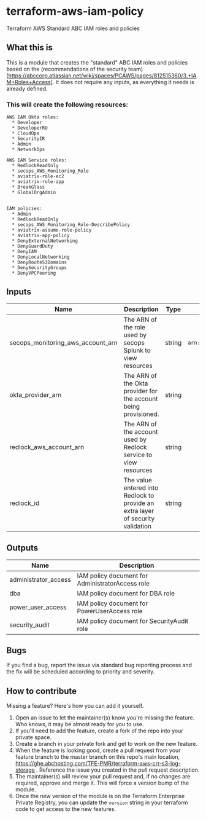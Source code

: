 terraform-aws-iam-policy
========================
Terraform AWS Standard ABC IAM roles and policies


What this is
------------
This is a module that creates the "standard" ABC IAM roles and policies based
on the (recommendations of the security team)[https://abccorp.atlassian.net/wiki/spaces/PCAWS/pages/812515360/3.+IAM+Roles+Access].
It does not require any inputs, as everything it needs is already defined.


### This will create the following resources: ###
```
AWS IAM Okta roles:
  * Developer
  * DeveloperRO
  * CloudOps
  * SecurityIR
  * Admin
  * NetworkOps

AWS IAM Service roles:
  * RedlockReadOnly
  * secops_AWS_Monitoring_Role
  * aviatrix-role-ec2
  * aviatrix-role-app
  * BreakGlass
  * GlobalOrgAdmin
  

IAM policies:
  * Admin
  * RedlockReadOnly
  * secops_AWS_Monitoring_Role-DescribePolicy
  * aviatrix-assume-role-policy
  * aviatrix-app-policy
  * DenyExternalNetworking
  * DenyGuardDuty
  * DenyIAM
  * DenyLocalNetworking
  * DenyRoute53Domains
  * DenySecurityGroups
  * DenyVPCPeering
```

<!--BEGINNING OF PRE-COMMIT-TERRAFORM DOCS HOOK-->
## Inputs

| Name | Description | Type | Default | Required |
|------|-------------|:----:|:-----:|:-----:|
| secops\_monitoring\_aws\_account\_arn | The ARN of the role used by secops Splunk to view resources | string | `arn:aws:iam::111111111111:role/splunk_ec2_api_server_role` | no |
| okta\_provider\_arn | The ARN of the Okta provider for the account being provisioned. | string | - | yes |
| redlock\_aws\_account\_arn | The ARN of the account used by Redlock service to view resources | string | `arn:aws:iam::111111111111:root` | no |
| redlock\_id | The value entered into Redlock to provide an extra layer of security validation | string | `abc-redlock` | no |

## Outputs

| Name | Description |
|------|-------------|
| administrator\_access | IAM policy document for AdministratorAccess role |
| dba | IAM policy document for DBA role |
| power\_user\_access | IAM policy document for PowerUserAccess role |
| security\_audit | IAM policy document for SecurityAudit role |
<!--END OF PRE-COMMIT-TERRAFORM DOCS HOOK-->

## Bugs
If you find a bug, report the issue via standard bug reporting process and the
fix will be scheduled according to priority and severity.

## How to contribute
Missing a feature? Here's how you can add it yourself.

1. Open an issue to let the maintainer(s) know you're missing the feature. Who
   knows, it may be almost ready for you to use.
1. If you'll need to add the feature, create a fork of the repo into your
   private space.
1. Create a branch in your private fork and get to work on the new feature.
1. When the feature is looking good, create a pull request from your feature
   branch to the master branch on this repo's main location,
   https://ghe.abchosting.com/TFE-PMR/terraform-aws-crr-s3-log-storage .
   Reference the issue you created in the pull request description.
1. The maintainer(s) will review your pull request and, if no changes are
   required, approve and merge it. This will force a version bump of the module.
1. Once the new version of the module is on the Terraform Enterprise Private
   Registry, you can update the `version` string in your terraform code to get
   access to the new features.
